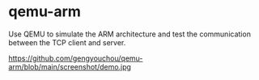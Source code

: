 # qemu-arm

Use QEMU to simulate the ARM architecture and test the communication between the TCP client and server.


https://github.com/gengyouchou/qemu-arm/blob/main/screenshot/demo.jpg
